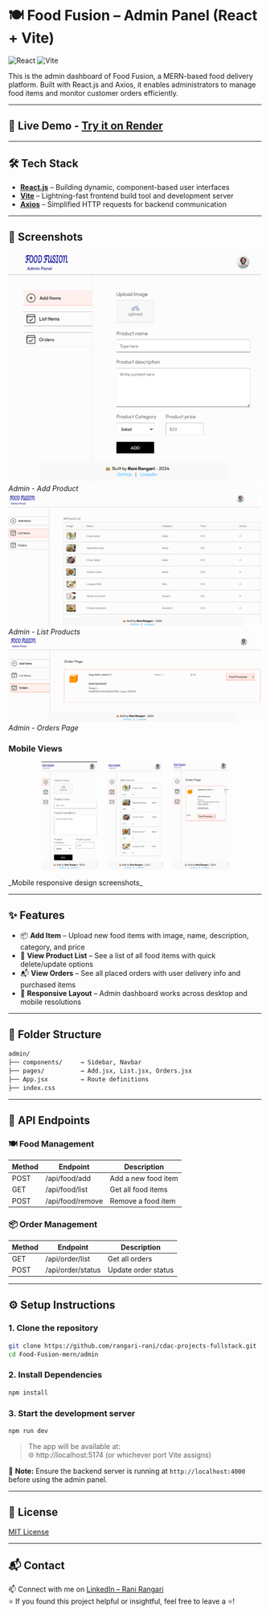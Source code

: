 # 🍽️ Food Fusion – Admin Panel (React + Vite)

![React](https://img.shields.io/badge/React-20232A?style=for-the-badge&logo=react&logoColor=61DAFB)
![Vite](https://img.shields.io/badge/Vite-646CFF?style=for-the-badge&logo=vite&logoColor=white)

This is the admin dashboard of Food Fusion, a MERN-based food delivery platform. Built with React.js and Axios, it enables administrators to manage food items and monitor customer orders efficiently.

---

## 🚀 Live Demo - [Try it on Render](https://food-ordering-admin-j5fg.onrender.com/add)  

---

## 🛠️ Tech Stack

- [**React.js**](https://reactjs.org/) – Building dynamic, component-based user interfaces  
- [**Vite**](https://vitejs.dev/) – Lightning-fast frontend build tool and development server  
- [**Axios**](https://axios-http.com/) – Simplified HTTP requests for backend communication

---

## 📸 Screenshots

![Home Page](https://github.com/rangari-rani/academic-projects-cdac/blob/50bc1df420561d5193461c74d14bcd5c80c860ef/Food-Fusion-mern/admin_add.png)
_Admin - Add Product_
![Collection Page](https://github.com/rangari-rani/academic-projects-cdac/blob/50bc1df420561d5193461c74d14bcd5c80c860ef/Food-Fusion-mern/admin_list.png)
_Admin - List Products_
![Product Page](https://github.com/rangari-rani/academic-projects-cdac/blob/50bc1df420561d5193461c74d14bcd5c80c860ef/Food-Fusion-mern/admin_orders.png)
_Admin - Orders Page_  

### Mobile Views
<p align="center">
  <img src="https://github.com/rangari-rani/academic-projects-cdac/blob/50bc1df420561d5193461c74d14bcd5c80c860ef/Food-Fusion-mern/admin_add_mobile.png" alt="Mobile Product List" width="22%">
  &nbsp;&nbsp;&nbsp;
  <img src="https://github.com/rangari-rani/academic-projects-cdac/blob/50bc1df420561d5193461c74d14bcd5c80c860ef/Food-Fusion-mern/admin_list_mobile.png" alt="Mobile Product View" width="22%">
  &nbsp;&nbsp;&nbsp;
  <img src="https://github.com/rangari-rani/academic-projects-cdac/blob/50bc1df420561d5193461c74d14bcd5c80c860ef/Food-Fusion-mern/admin_orders_mobile.png" alt="Mobile Login" width="22%">
  
</p>
_Mobile responsive design screenshots_

---

## ✨ Features

- 📦 **Add Item** – Upload new food items with image, name, description, category, and price
- 🧾 **View Product List** – See a list of all food items with quick delete/update options
- 📬 **View Orders** – See all placed orders with user delivery info and purchased items
- 📱 **Responsive Layout** – Admin dashboard works across desktop and mobile resolutions

---

## 📂 Folder Structure

```bash
admin/
├── components/     → Sidebar, Navbar
├── pages/          → Add.jsx, List.jsx, Orders.jsx
├── App.jsx         → Route definitions
├── index.css
```

---

## 📮 API Endpoints

### 🍽️ Food Management

| Method | Endpoint           | Description           |
|--------|--------------------|-----------------------|
| POST   | /api/food/add      | Add a new food item   |
| GET    | /api/food/list     | Get all food items    |
| POST   | /api/food/remove   | Remove a food item    |

### 📦 Order Management

| Method | Endpoint             | Description                    |
|--------|----------------------|--------------------------------|
| GET    | /api/order/list      | Get all orders                 |
| POST   | /api/order/status    | Update order status            |

---

## ⚙️ Setup Instructions

### 1. Clone the repository

```bash
git clone https://github.com/rangari-rani/cdac-projects-fullstack.git
cd Food-Fusion-mern/admin
```

### 2. Install Dependencies

```bash
npm install
```

### 3. Start the development server

```bash
npm run dev
```

> The app will be available at:  
> 🌐 http://localhost:5174 (or whichever port Vite assigns)  

🔗 **Note:** Ensure the backend server is running at `http://localhost:4000` before using the admin panel.  

---

## 📜 License

[MIT License](LICENSE)

---

## 📬 Contact
     
📫 Connect with me on [LinkedIn – Rani Rangari](https://www.linkedin.com/in/rani-rangari/)   
⭐ If you found this project helpful or insightful, feel free to leave a ⭐!  

